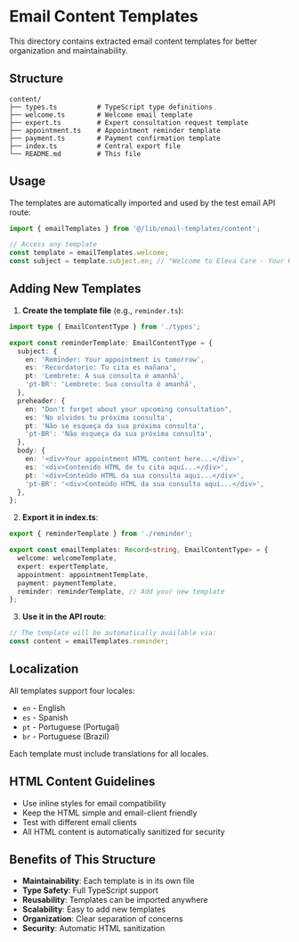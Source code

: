 # Email Content Templates

This directory contains extracted email content templates for better organization and maintainability.

## Structure

```
content/
├── types.ts          # TypeScript type definitions
├── welcome.ts        # Welcome email template
├── expert.ts         # Expert consultation request template
├── appointment.ts    # Appointment reminder template
├── payment.ts        # Payment confirmation template
├── index.ts          # Central export file
└── README.md         # This file
```

## Usage

The templates are automatically imported and used by the test email API route:

```typescript
import { emailTemplates } from '@/lib/email-templates/content';

// Access any template
const template = emailTemplates.welcome;
const subject = template.subject.en; // "Welcome to Eleva Care - Your Health Journey Begins"
```

## Adding New Templates

1. **Create the template file** (e.g., `reminder.ts`):

```typescript
import type { EmailContentType } from './types';

export const reminderTemplate: EmailContentType = {
  subject: {
    en: 'Reminder: Your appointment is tomorrow',
    es: 'Recordatorio: Tu cita es mañana',
    pt: 'Lembrete: A sua consulta é amanhã',
    'pt-BR': 'Lembrete: Sua consulta é amanhã',
  },
  preheader: {
    en: "Don't forget about your upcoming consultation",
    es: 'No olvides tu próxima consulta',
    pt: 'Não se esqueça da sua próxima consulta',
    'pt-BR': 'Não esqueça da sua próxima consulta',
  },
  body: {
    en: '<div>Your appointment HTML content here...</div>',
    es: '<div>Contenido HTML de tu cita aquí...</div>',
    pt: '<div>Conteúdo HTML da sua consulta aqui...</div>',
    'pt-BR': '<div>Conteúdo HTML da sua consulta aqui...</div>',
  },
};
```

2. **Export it in index.ts**:

```typescript
export { reminderTemplate } from './reminder';

export const emailTemplates: Record<string, EmailContentType> = {
  welcome: welcomeTemplate,
  expert: expertTemplate,
  appointment: appointmentTemplate,
  payment: paymentTemplate,
  reminder: reminderTemplate, // Add your new template
};
```

3. **Use it in the API route**:

```typescript
// The template will be automatically available via:
const content = emailTemplates.reminder;
```

## Localization

All templates support four locales:

- `en` - English
- `es` - Spanish
- `pt` - Portuguese (Portugal)
- `br` - Portuguese (Brazil)

Each template must include translations for all locales.

## HTML Content Guidelines

- Use inline styles for email compatibility
- Keep the HTML simple and email-client friendly
- Test with different email clients
- All HTML content is automatically sanitized for security

## Benefits of This Structure

- **Maintainability**: Each template is in its own file
- **Type Safety**: Full TypeScript support
- **Reusability**: Templates can be imported anywhere
- **Scalability**: Easy to add new templates
- **Organization**: Clear separation of concerns
- **Security**: Automatic HTML sanitization
